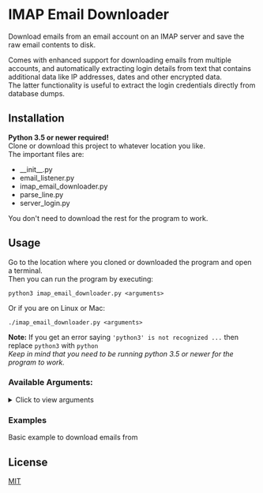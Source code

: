 # IMAP Email Downloader
Download emails from an email account on an IMAP server and save the raw email contents to disk.

Comes with enhanced support for downloading emails from multiple accounts, and automatically
extracting login details from text that contains additional data like IP addresses, dates and other
encrypted data.<br>
The latter functionality is useful to extract the login credentials directly 
from database dumps.

## Installation
**Python 3.5 or newer required!**<br>
Clone or download this project to whatever location you like.<br>
The important files are:
* \_\_init\_\_.py
* email_listener.py
* imap_email_downloader.py
* parse_line.py
* server_login.py

You don't need to download the rest for the program to work.

## Usage
Go to the location where you cloned or downloaded the program and open a terminal.<br>
Then you can run the program by executing:
```
python3 imap_email_downloader.py <arguments>
```
Or if you are on Linux or Mac:
```
./imap_email_downloader.py <arguments>
```
**Note:** If you get an error saying `'python3' is not recognized ...` then replace `python3` with `python`<br>
_Keep in mind that you need to be running python 3.5 or newer for the program to work._


### Available Arguments:
<details>
  <summary>Click to view arguments</summary>
  
| &nbsp;&nbsp;&nbsp;&nbsp;&nbsp;&nbsp;&nbsp;&nbsp;&nbsp;&nbsp;&nbsp;&nbsp;Name&nbsp;&nbsp;&nbsp;&nbsp;&nbsp;&nbsp;&nbsp;&nbsp;&nbsp;&nbsp;&nbsp;&nbsp; | Description |
| ------------- |-------------|
| **-u,<br> --user,<br> --username<br>_Required_** |  Username or complete credentials.<br>The username can either be the full email: `bob@example.com` or just the username: `bob`<br>Or it can contain the email address and password, separated by `:` along with other data commonly found in database dumps<br>If you are entering just the username, then you will also need to enter the host via the **-h** argument|
| -p,<br> --pass,<br> --password | Password. If omitted you will be prompted to enter it when connecting to the server |
| -f,<br> --file | Credentials file.<br>A file containing login credentials in the form of `username:password`<br>or `username@example.com:password` separated by newlines<br>You can specify a custom delimiter instead of `:` by using the **-d** option | 
| -d<br> --delimiter,<br> --file-delimiter | The character which separates the username and password in the credentials file |
| -L,<br> --line,<br> --start-line<br>_Default: 1_ |  Start parsing the credentials file from the N-th line. (Skip the first N-1 lines) |
| -h,<br> --host | IP or full domain name of the IMAP server |
| -P,<br> --port |  Port on which the IMAP server is listening. Default is 143 (or 993 if -s is used) |
| -c,<br> --common-hosts,<br>_Default: False_ | If connecting to host fails, try subdomains such as mail.example.com and imap.example.com |
| -s,<br> --ssl<br>_Default: False_| Use SSL when connecting to the server |
| -t,<br> --timeout<br>_Default: 1_ | Timeout to be used when connecting to the server (in seconds).<br>Anything below 0.5 will result in false-negatives, depending on the server.<br>If using a proxy, specify a higher timeout than normally. |
| -M,<br> --mailbox,<br> --start-mailbox<br>_Default: 1_ |  Start downloading emails from the N-th mailbox. (Skip the first N-1 mailboxes) |
| -E,<br> --email,<br> --start-email<br>_Default: 1_ |  Start downloading emails from the N-th email in the mailbox. (Skip the first N-1 emails) |
| -r,<br> --mark-as-read,<br>_Default: False_ | Use this option to mark the emails as read when downloading them. |
| -l,<br> --login-only<br>_Default: False_ | Just check whether the username and password are valid and don't download any emails |
| --parts,<br> --email-parts<br>_Default: "all"_ | Specify what parts of the email to download. Options are:<br><table> <tr><td>**headers** or **metadata**</td><td>Email headers</td></tr> <tr><td>**body**</td><td>Email body</td></tr> <tr><td>**attachments**</td><td>Just the email attachments</td></tr> <tr><td>**all**</td><td>Entire email</td></tr></table>|
| -o,<br> --output-dir<br>_Default: gets value<br>from **-h** argument_ | Output directory (relative or absolute).<br>Pass an empty string to download emails to the current working directory |
| -v,<br> --verbosity-level<br>_Default: 2_ | Verbosity level. Default level is 2. Available levels are:<br>**0** - No messages are printed<br>**1** - A message is printed for each user<br>**2** - A message is printed for each mailbox in the user's account<br>|
|    --help   | Shows a help message along with usage info |
</details>

### Examples
Basic example to download emails from

## License
[MIT](https://choosealicense.com/licenses/mit/)